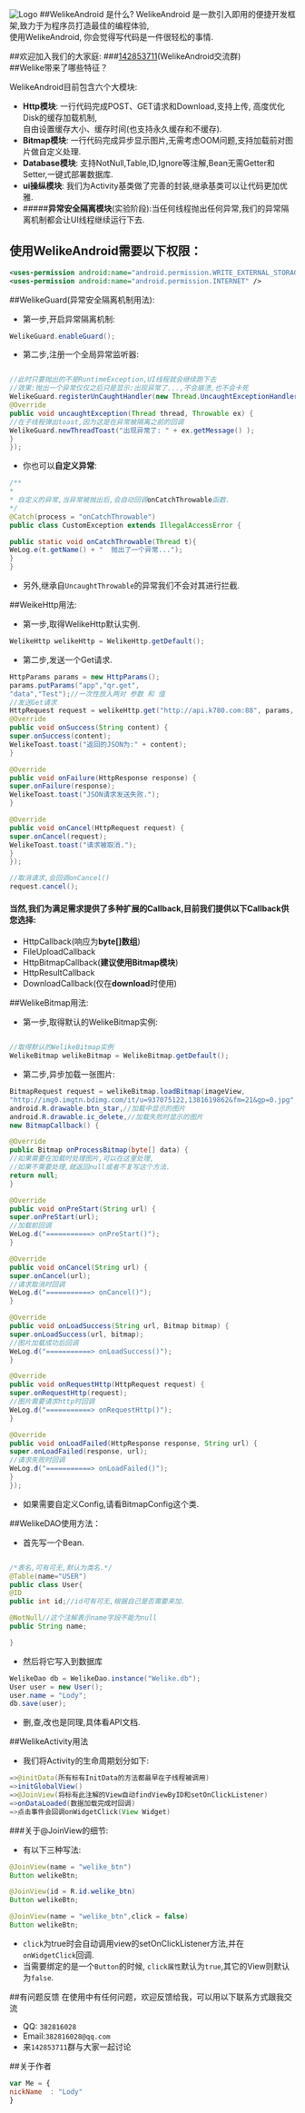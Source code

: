 ![Logo](https://raw.githubusercontent.com/FinalLody/WelikeAndroid/master/Welike_Android.png)
##WelikeAndroid 是什么?
WelikeAndroid 是一款引入即用的便捷开发框架,致力于为程序员打造最佳的编程体验,<br>使用WelikeAndroid, 你会觉得写代码是一件很轻松的事情.

##欢迎加入我们的大家庭:
###[142853711](http://jq.qq.com/?_wv=1027&k=cxU1Or)(WelikeAndroid交流群)
<br>
##Welike带来了哪些特征？

WelikeAndroid目前包含六个大模块:

* <b>Http模块</b>: 一行代码完成POST、GET请求和Download,支持上传, 高度优化Disk的缓存加载机制,<br> 自由设置缓存大小、缓存时间(也支持永久缓存和不缓存).
* <b>Bitmap模块</b>: 一行代码完成异步显示图片,无需考虑OOM问题,支持加载前对图片做自定义处理.
* <b>Database模块</b>: 支持NotNull,Table,ID,Ignore等注解,Bean无需Getter和Setter,一键式部署数据库.
* <b>ui操纵模块</b>: 我们为Activity基类做了完善的封装,继承基类可以让代码更加优雅.
* #####<b>异常安全隔离模块</b>(实验阶段):当任何线程抛出任何异常,我们的异常隔离机制都会让UI线程继续运行下去.

## 使用WelikeAndroid需要以下权限：

```xml
<uses-permission android:name="android.permission.WRITE_EXTERNAL_STORAGE" />
<uses-permission android:name="android.permission.INTERNET" />
```
##WelikeGuard(异常安全隔离机制用法):
* 第一步,开启异常隔离机制:

```java
WelikeGuard.enableGuard();
```
* 第二步,注册一个全局异常监听器:

```java

//此时只要抛出的不是RuntimeException,UI线程就会继续跑下去
//效果:抛出一个异常仅仅之后只是显示:出现异常了...,不会崩溃,也不会卡死
WelikeGuard.registerUnCaughtHandler(new Thread.UncaughtExceptionHandler() {
@Override
public void uncaughtException(Thread thread, Throwable ex) {
//在子线程弹出toast,因为这是在异常被隔离之前的回调
WelikeGuard.newThreadToast("出现异常了: " + ex.getMessage() );
}
});
```
* 你也可以<b>自定义异常</b>:

```java
/**
*
* 自定义的异常,当异常被抛出后,会自动回调onCatchThrowable函数.
*/
@Catch(process = "onCatchThrowable")
public class CustomException extends IllegalAccessError {

public static void onCatchThrowable(Thread t){
WeLog.e(t.getName() + "  抛出了一个异常...");
}
}

```
* 另外,继承自`UncaughtThrowable`的异常我们不会对其进行拦截.

##WeikeHttp用法:
* 第一步,取得WelikeHttp默认实例.

```java
WelikeHttp welikeHttp = WelikeHttp.getDefault();
```
* 第二步,发送一个Get请求.

```java
HttpParams params = new HttpParams();
params.putParams("app","qr.get",
"data","Test");//一次性放入两对 参数 和 值
//发送Get请求
HttpRequest request = welikeHttp.get("http://api.k780.com:88", params, new HttpResultCallback() {
@Override
public void onSuccess(String content) {
super.onSuccess(content);
WelikeToast.toast("返回的JSON为:" + content);
}

@Override
public void onFailure(HttpResponse response) {
super.onFailure(response);
WelikeToast.toast("JSON请求发送失败.");
}

@Override
public void onCancel(HttpRequest request) {
super.onCancel(request);
WelikeToast.toast("请求被取消.");
}
});

//取消请求,会回调onCancel()
request.cancel();

```
#### 当然,我们为满足需求提供了多种扩展的Callback,目前我们提供以下Callback供您选择:
* HttpCallback(响应为<b>byte[]数组</b>)
* FileUploadCallback
* HttpBitmapCallback(<b>建议使用Bitmap模块</b>)
* HttpResultCallback
* DownloadCallback(仅在<b>download</b>时使用)

##WelikeBitmap用法:
* 第一步,取得默认的WelikeBitmap实例:

```java

//取得默认的WelikeBitmap实例
WelikeBitmap welikeBitmap = WelikeBitmap.getDefault();
```
* 第二步,异步加载一张图片:

```java
BitmapRequest request = welikeBitmap.loadBitmap(imageView,
"http://img0.imgtn.bdimg.com/it/u=937075122,1381619862&fm=21&gp=0.jpg",
android.R.drawable.btn_star,//加载中显示的图片
android.R.drawable.ic_delete,//加载失败时显示的图片
new BitmapCallback() {

@Override
public Bitmap onProcessBitmap(byte[] data) {
//如果需要在加载时处理图片,可以在这里处理,
//如果不需要处理,就返回null或者不复写这个方法.
return null;
}

@Override
public void onPreStart(String url) {
super.onPreStart(url);
//加载前回调
WeLog.d("===========> onPreStart()");
}

@Override
public void onCancel(String url) {
super.onCancel(url);
//请求取消时回调
WeLog.d("===========> onCancel()");
}

@Override
public void onLoadSuccess(String url, Bitmap bitmap) {
super.onLoadSuccess(url, bitmap);
//图片加载成功后回调
WeLog.d("===========> onLoadSuccess()");
}

@Override
public void onRequestHttp(HttpRequest request) {
super.onRequestHttp(request);
//图片需要请求http时回调
WeLog.d("===========> onRequestHttp()");
}

@Override
public void onLoadFailed(HttpResponse response, String url) {
super.onLoadFailed(response, url);
//请求失败时回调
WeLog.d("===========> onLoadFailed()");
}
});
```
* 如果需要自定义Config,请看BitmapConfig这个类.

##WelikeDAO使用方法：
* 首先写一个Bean.

```java

/*表名,可有可无,默认为类名.*/
@Table(name="USER")
public class User{
@ID
public int id;//id可有可无,根据自己是否需要来加.

@NotNull//这个注解表示name字段不能为null
public String name;

}
```
* 然后将它写入到数据库

```java
WelikeDao db = WelikeDao.instance("Welike.db");
User user = new User();
user.name = "Lody";
db.save(user);
```
* 删,查,改也是同理,具体看API文档.

##WelikeActivity用法
* 我们将Activity的生命周期划分如下:
```java
=>@initData(所有标有InitData的方法都最早在子线程被调用)
=>initGlobalView()
=>@JoinView(将标有此注解的View自动findViewByID和setOnClickListener)
=>onDataLoaded(数据加载完成时回调)
=>点击事件会回调onWidgetClick(View Widget)
```

###关于@JoinView的细节:
* 有以下三种写法:

```java
@JoinView(name = "welike_btn")
Button welikeBtn;
```

```java
@JoinView(id = R.id.welike_btn)
Button welikeBtn;
```
```java
@JoinView(name = "welike_btn",click = false)
Button welikeBtn;
```
* `click`为true时会自动调用view的setOnClickListener方法,并在`onWidgetClick`回调.
* 当需要绑定的是一个`Button`的时候, `click属性`默认为`true`,其它的View则默认为`false`.

##有问题反馈
在使用中有任何问题，欢迎反馈给我，可以用以下联系方式跟我交流

* QQ: `382816028`
* Email:`382816028@qq.com`
* 来`142853711`群与大家一起讨论


##关于作者

```javascript
var Me = {
nickName  : "Lody"
}
```
